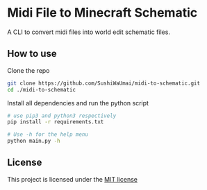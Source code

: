 # Midi File to Minecraft Schematic
A CLI to convert midi files into world edit schematic files. 

## How to use
Clone the repo
```bash
git clone https://github.com/SushiWaUmai/midi-to-schematic.git
cd ./midi-to-schematic
```

Install all dependencies and run the python script
```bash
# use pip3 and python3 respectively
pip install -r requirements.txt

# Use -h for the help menu
python main.py -h
```

## License
This project is licensed under the [MIT license](./LICENSE)

